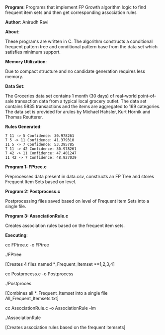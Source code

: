 **Program**: Programs that implement FP Growth algorithm logic to find frequent item sets and then get corresponding association rules 

**Author**: Anirudh Ravi

**About**:

These programs are written in C. The algorithm constructs a conditional frequent pattern tree and conditional pattern base from the data set which satisfies minimum support.

**Memory Utilization**:

Due to compact structure and no candidate generation requires less memory.

**Data Set**:

The Groceries data set contains 1 month (30 days) of real-world point-of-sale transaction data from a typical local grocery outlet. The data set contains 9835 transactions and the items are aggregated to 169 categories. The data set is provided for arules by Michael Hahsler, Kurt Hornik and Thomas Reutterer.

**Rules Generated**:
```
7 11 -> 5 Confidence: 30.978261
7 5 -> 11 Confidence: 41.379310
11 5 -> 7 Confidence: 53.395785
7 11 -> 42 Confidence: 30.978261
7 42 -> 11 Confidence: 47.401247
11 42 -> 7 Confidence: 48.927039
```

**Program 1: FPtree.c**

Preprocesses data present in data.csv, constructs an FP Tree and stores Frequent Item Sets based on level.

**Program 2: Postprocess.c**

Postprocessing files saved based on level of Frequent Item Sets into a single file. 

**Program 3: AssociationRule.c**

Creates association rules based on the frequent item sets.

**Executing**:

cc FPtree.c -o FPtree

./FPtree

[Creates 4 files named *_Frequent_Itemset *=1,2,3,4]

cc Postprocess.c -o Postprocess

./Postproces

[Combines all *_Frequent_Itemset into a single file All_Frequent_Itemsets.txt]

cc AssociationRule.c -o AssociationRule -lm

./AssociationRule

[Creates association rules based on the frequent itemsets]
